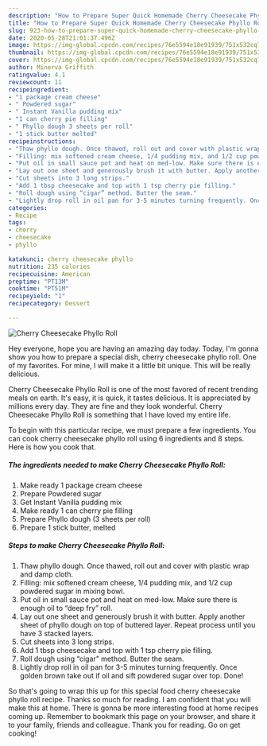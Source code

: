 ```yaml
---
description: "How to Prepare Super Quick Homemade Cherry Cheesecake Phyllo Roll"
title: "How to Prepare Super Quick Homemade Cherry Cheesecake Phyllo Roll"
slug: 923-how-to-prepare-super-quick-homemade-cherry-cheesecake-phyllo-roll
date: 2020-05-28T21:01:37.496Z
image: https://img-global.cpcdn.com/recipes/76e5594e18e91939/751x532cq70/cherry-cheesecake-phyllo-roll-recipe-main-photo.jpg
thumbnail: https://img-global.cpcdn.com/recipes/76e5594e18e91939/751x532cq70/cherry-cheesecake-phyllo-roll-recipe-main-photo.jpg
cover: https://img-global.cpcdn.com/recipes/76e5594e18e91939/751x532cq70/cherry-cheesecake-phyllo-roll-recipe-main-photo.jpg
author: Minerva Griffith
ratingvalue: 4.1
reviewcount: 11
recipeingredient:
- "1 package cream cheese"
- " Powdered sugar"
- " Instant Vanilla pudding mix"
- "1 can cherry pie filling"
- " Phyllo dough 3 sheets per roll"
- "1 stick butter melted"
recipeinstructions:
- "Thaw phyllo dough. Once thawed, roll out and cover with plastic wrap and damp cloth."
- "Filling: mix softened cream cheese, 1/4 pudding mix, and 1/2 cup powdered sugar in mixing bowl."
- "Put oil in small sauce pot and heat on med-low. Make sure there is enough oil to “deep fry” roll."
- "Lay out one sheet and generously brush it with butter. Apply another sheet of phyllo dough on top of buttered layer. Repeat process until you have 3 stacked layers."
- "Cut sheets into 3 long strips."
- "Add 1 tbsp cheesecake and top with 1 tsp cherry pie filling."
- "Roll dough using “cigar” method. Butter the seam."
- "Lightly drop roll in oil pan for 3-5 minutes turning frequently. Once golden brown take out if oil and sift powdered sugar over top. Done!"
categories:
- Recipe
tags:
- cherry
- cheesecake
- phyllo

katakunci: cherry cheesecake phyllo 
nutrition: 235 calories
recipecuisine: American
preptime: "PT13M"
cooktime: "PT51M"
recipeyield: "1"
recipecategory: Dessert

---
```



![Cherry Cheesecake Phyllo Roll](https://img-global.cpcdn.com/recipes/76e5594e18e91939/751x532cq70/cherry-cheesecake-phyllo-roll-recipe-main-photo.jpg)

Hey everyone, hope you are having an amazing day today. Today, I'm gonna show you how to prepare a special dish, cherry cheesecake phyllo roll. One of my favorites. For mine, I will make it a little bit unique. This will be really delicious.



Cherry Cheesecake Phyllo Roll is one of the most favored of recent trending meals on earth. It's easy, it is quick, it tastes delicious. It is appreciated by millions every day. They are fine and they look wonderful. Cherry Cheesecake Phyllo Roll is something that I have loved my entire life.


To begin with this particular recipe, we must prepare a few ingredients. You can cook cherry cheesecake phyllo roll using 6 ingredients and 8 steps. Here is how you cook that.

<!--inarticleads1-->

##### The ingredients needed to make Cherry Cheesecake Phyllo Roll:

1. Make ready 1 package cream cheese
1. Prepare  Powdered sugar
1. Get  Instant Vanilla pudding mix
1. Make ready 1 can cherry pie filling
1. Prepare  Phyllo dough (3 sheets per roll)
1. Prepare 1 stick butter, melted




<!--inarticleads2-->

##### Steps to make Cherry Cheesecake Phyllo Roll:

1. Thaw phyllo dough. Once thawed, roll out and cover with plastic wrap and damp cloth.
1. Filling: mix softened cream cheese, 1/4 pudding mix, and 1/2 cup powdered sugar in mixing bowl.
1. Put oil in small sauce pot and heat on med-low. Make sure there is enough oil to “deep fry” roll.
1. Lay out one sheet and generously brush it with butter. Apply another sheet of phyllo dough on top of buttered layer. Repeat process until you have 3 stacked layers.
1. Cut sheets into 3 long strips.
1. Add 1 tbsp cheesecake and top with 1 tsp cherry pie filling.
1. Roll dough using “cigar” method. Butter the seam.
1. Lightly drop roll in oil pan for 3-5 minutes turning frequently. Once golden brown take out if oil and sift powdered sugar over top. Done!




So that's going to wrap this up for this special food cherry cheesecake phyllo roll recipe. Thanks so much for reading. I am confident that you will make this at home. There is gonna be more interesting food at home recipes coming up. Remember to bookmark this page on your browser, and share it to your family, friends and colleague. Thank you for reading. Go on get cooking!

